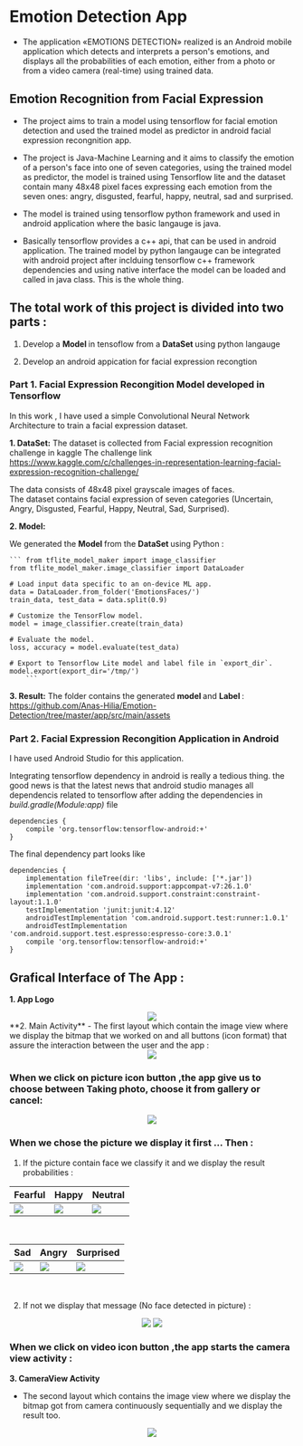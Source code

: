 # Emotion Detection App
- The application «EMOTIONS DETECTION» realized is an Android  mobile application which detects and interprets a person's emotions,  and displays all the probabilities of each emotion, either from a photo  or from a video camera (real-time) using trained data.
## Emotion Recognition from Facial Expression 
- The project aims to train a model using tensorflow for facial emotion detection and used the trained model as predictor in android facial expression recongnition app.
- The project is Java-Machine Learning and it aims to classify the  emotion of a person's face into one of seven categories, using the  trained model as predictor, the model is trained using Tensorflow lite  and the dataset contain many 48x48 pixel faces expressing each  emotion from the seven ones: angry, disgusted, fearful, happy,  neutral, sad and surprised.


- The model is trained using  tensorflow python framework and used in android application where the basic langauge is java. 

- Basically tensorflow provides a c++ api, that can be used in android application. The trained model by python langauge can be integrated with android project  after inclduing tensorflow c++ framework dependencies and using native interface the model can be loaded and called in java class. This is the whole thing. 

## The total work of this project is divided into two parts :
1) Develop a <strong> Model </strong> in tensoflow from a <strong> DataSet </strong> using python langauge
  
2) Develop an android appication for facial expression recongtion 
  
### Part 1. Facial Expression Recongition Model developed in Tensorflow 

In this work , I have used a simple Convolutional Neural Network Architecture to train a facial expression dataset.

**1. DataSet:** The dataset is collected from Facial expression recognition challenge in kaggle
The challenge link https://www.kaggle.com/c/challenges-in-representation-learning-facial-expression-recognition-challenge/

The data consists of 48x48 pixel grayscale images of faces.<br>
The dataset contains facial expression of seven categories (Uncertain, Angry, Disgusted, Fearful, Happy, Neutral, Sad, Surprised).

**2. Model:**
  
   We generated the <strong> Model </strong> from the <strong> DataSet </strong> using Python :
   <br>
   
    ``` from tflite_model_maker import image_classifier
    from tflite_model_maker.image_classifier import DataLoader

    # Load input data specific to an on-device ML app.
    data = DataLoader.from_folder('EmotionsFaces/')
    train_data, test_data = data.split(0.9)

    # Customize the TensorFlow model.
    model = image_classifier.create(train_data)

    # Evaluate the model.
    loss, accuracy = model.evaluate(test_data)

    # Export to Tensorflow Lite model and label file in `export_dir`.
    model.export(export_dir='/tmp/')
        ```
  
**3. Result:** 
The folder contains the generated <strong> model </strong> and <strong> Label </strong> : <br>
    https://github.com/Anas-Hilia/Emotion-Detection/tree/master/app/src/main/assets

### Part 2.  Facial Expression Recongition Application in Android

I have used Android Studio for this application. 

Integrating tensorflow dependency in android is really a tedious thing. the good news is that the latest news that android studio manages all dependencis related to tensorflow after adding the dependencies in *build.gradle(Module:app)* file 

```
dependencies {
    compile 'org.tensorflow:tensorflow-android:+' 
}

```

The final dependency part looks like 

```
dependencies {
    implementation fileTree(dir: 'libs', include: ['*.jar'])
    implementation 'com.android.support:appcompat-v7:26.1.0'
    implementation 'com.android.support.constraint:constraint-layout:1.1.0'
    testImplementation 'junit:junit:4.12'
    androidTestImplementation 'com.android.support.test:runner:1.0.1'
    androidTestImplementation 'com.android.support.test.espresso:espresso-core:3.0.1'
    compile 'org.tensorflow:tensorflow-android:+'
}
```

## Grafical Interface of The App : 
**1. App Logo**
  <div align="center">
  <img src="https://github.com/Anas-Hilia/Emotion-Detection/blob/master/screenshots/pic0.jpg?raw=true">
</div>
**2. Main Activity**
- The first layout which contain the image view where we  display the bitmap that we worked on and all buttons (icon format) that  assure the interaction between the user and the app : <br>
<div align="center">
  <img src="https://github.com/Anas-Hilia/Emotion-Detection/blob/master/screenshots/pic1.jpg?raw=true">
</div>

### When we click on picture icon button ,the app give us to choose between Taking photo, choose it from gallery or cancel:

<div align="center">
  <img src="https://github.com/Anas-Hilia/Emotion-Detection/blob/master/screenshots/pic2.jpg?raw=true">
</div>

### When we chose the picture we display it first ... Then :

1) If the picture contain face we classify it and we display the result  probabilities : <br>

Fearful | Happy | Neutral 
--- | --- | --- 
<img src="https://github.com/Anas-Hilia/Emotion-Detection/blob/master/screenshots/pic3.jpg?raw=true">|<img src="https://github.com/Anas-Hilia/Emotion-Detection/blob/master/screenshots/pic4.jpg?raw=true">|<img src="https://github.com/Anas-Hilia/Emotion-Detection/blob/master/screenshots/pic5.jpg?raw=true">
<br>

Sad | Angry | Surprised 
--- | --- | --- 
<img src="https://github.com/Anas-Hilia/Emotion-Detection/blob/master/screenshots/pic6.jpg?raw=true">|<img src="https://github.com/Anas-Hilia/Emotion-Detection/blob/master/screenshots/pic7.jpg?raw=true">|<img src="https://github.com/Anas-Hilia/Emotion-Detection/blob/master/screenshots/pic8.jpg?raw=true">
<br>


2) If not we display that message (No face detected in picture) : <br>
<div align="center">
  <img src="https://github.com/Anas-Hilia/Emotion-Detection/blob/master/screenshots/pic9.jpg?raw=true">
  <img src="https://github.com/Anas-Hilia/Emotion-Detection/blob/master/screenshots/pic10.jpg?raw=true">
</div>

### When we click on video icon button ,the app starts the camera view activity :

**3. CameraView Activity** 
- The second layout which contains the image view  where we display the bitmap got from camera continuously sequentially and we display the result too. <br>
<div align="center">
    <img src="https://github.com/Anas-Hilia/Emotion-Detection/blob/master/screenshots/pic11.jpg?raw=true">
</div>


